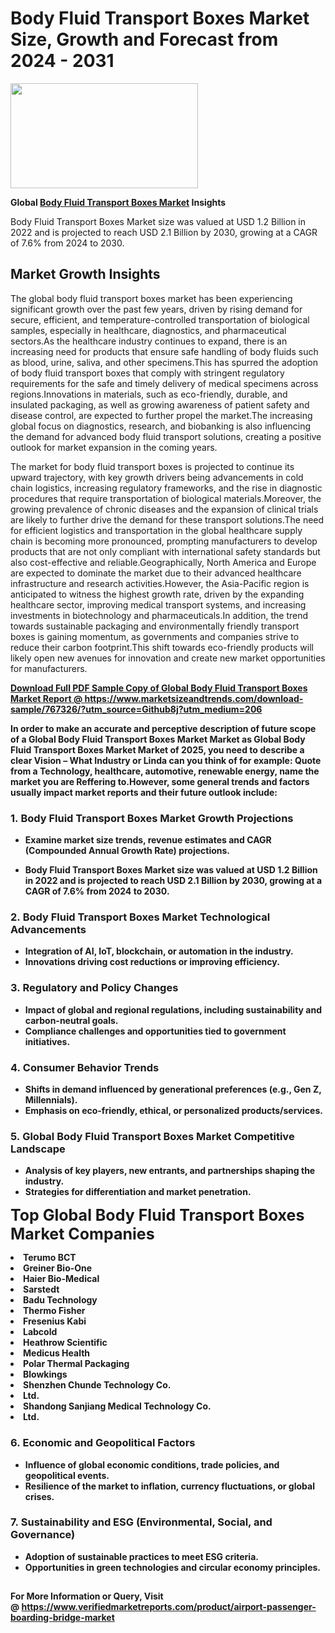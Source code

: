 <H1>Body Fluid Transport Boxes Market Size, Growth and Forecast from 2024 - 2031</H1><img class="aligncenter size-medium wp-image-584254" src="https://thirdeyenews.in/wp-content/uploads/2024/09/Global-Market-Research-300x168.jpeg" alt="" width="300" height="168" /><p><strong>Global&nbsp;<a href="https://www.marketsizeandtrends.com/download-sample/767326/?utm_source=Github8j?utm_medium=206">Body Fluid Transport Boxes Market</a> Insights</strong></p><p>Body Fluid Transport Boxes Market size was valued at USD 1.2 Billion in 2022 and is projected to reach USD 2.1 Billion by 2030, growing at a CAGR of 7.6% from 2024 to 2030.</p><p><h2>Market Growth Insights</h2> <p>The global body fluid transport boxes market has been experiencing significant growth over the past few years, driven by rising demand for secure, efficient, and temperature-controlled transportation of biological samples, especially in healthcare, diagnostics, and pharmaceutical sectors.As the healthcare industry continues to expand, there is an increasing need for products that ensure safe handling of body fluids such as blood, urine, saliva, and other specimens.This has spurred the adoption of body fluid transport boxes that comply with stringent regulatory requirements for the safe and timely delivery of medical specimens across regions.Innovations in materials, such as eco-friendly, durable, and insulated packaging, as well as growing awareness of patient safety and disease control, are expected to further propel the market.The increasing global focus on diagnostics, research, and biobanking is also influencing the demand for advanced body fluid transport solutions, creating a positive outlook for market expansion in the coming years.</p> <p><strong><a href="#"></a></strong></p> <p>The market for body fluid transport boxes is projected to continue its upward trajectory, with key growth drivers being advancements in cold chain logistics, increasing regulatory frameworks, and the rise in diagnostic procedures that require transportation of biological materials.Moreover, the growing prevalence of chronic diseases and the expansion of clinical trials are likely to further drive the demand for these transport solutions.The need for efficient logistics and transportation in the global healthcare supply chain is becoming more pronounced, prompting manufacturers to develop products that are not only compliant with international safety standards but also cost-effective and reliable.Geographically, North America and Europe are expected to dominate the market due to their advanced healthcare infrastructure and research activities.However, the Asia-Pacific region is anticipated to witness the highest growth rate, driven by the expanding healthcare sector, improving medical transport systems, and increasing investments in biotechnology and pharmaceuticals.In addition, the trend towards sustainable packaging and environmentally friendly transport boxes is gaining momentum, as governments and companies strive to reduce their carbon footprint.This shift towards eco-friendly products will likely open new avenues for innovation and create new market opportunities for manufacturers.</p> <p><strong><a href="#"></p><p><span class=""><strong>Download Full PDF Sample Copy of Global Body Fluid Transport Boxes Market Report</strong> @ <a href="https://www.marketsizeandtrends.com/download-sample/767326/?utm_source=Github8j?utm_medium=206" target="_blank">https://www.marketsizeandtrends.com/download-sample/767326/?utm_source=Github8j?utm_medium=206</a></span></p><p>In order to make an accurate and perceptive description of future scope of a Global&nbsp;Body Fluid Transport Boxes Market Market as Global&nbsp;Body Fluid Transport Boxes Market Market of 2025, you need to describe a clear Vision &ndash; What Industry or Linda can you think of for example: Quote from a Technology, healthcare, automotive, renewable energy, name the market you are Reffering to.However, some general trends and factors usually impact market reports and their future outlook include:</p><h3>1.&nbsp;<strong>Body Fluid Transport Boxes Market Growth Projections</strong></h3><ul><li>Examine market size trends, revenue estimates and CAGR (Compounded Annual Growth Rate) projections.</li><li><p>Body Fluid Transport Boxes Market size was valued at USD 1.2 Billion in 2022 and is projected to reach USD 2.1 Billion by 2030, growing at a CAGR of 7.6% from 2024 to 2030.</p></li></ul><h3>2.&nbsp;<strong>Body Fluid Transport Boxes Market Technological Advancements</strong></h3><ul><li>Integration of AI, IoT, blockchain, or automation in the industry.</li><li>Innovations driving cost reductions or improving efficiency.</li></ul><h3>3.&nbsp;<strong>Regulatory and Policy Changes</strong></h3><ul><li>Impact of global and regional regulations, including sustainability and carbon-neutral goals.</li><li>Compliance challenges and opportunities tied to government initiatives.</li></ul><h3>4.&nbsp;<strong>Consumer Behavior Trends</strong></h3><ul><li>Shifts in demand influenced by generational preferences (e.g., Gen Z, Millennials).</li><li>Emphasis on eco-friendly, ethical, or personalized products/services.</li></ul><h3>5.&nbsp;<strong>Global Body Fluid Transport Boxes Market Competitive Landscape</strong></h3><ul><li>Analysis of key players, new entrants, and partnerships shaping the industry.</li><li>Strategies for differentiation and market penetration.</li></ul><p data-pm-slice="1 1 []"><span style="color: inherit; font-family: inherit; font-size: 25px;">Top Global Body Fluid Transport Boxes Market Companies</span></p><div class="" data-test-id=""><p><li>Terumo BCT</li><li> Greiner Bio-One</li><li> Haier Bio-Medical</li><li> Sarstedt</li><li> Badu Technology</li><li> Thermo Fisher</li><li> Fresenius Kabi</li><li> Labcold</li><li> Heathrow Scientific</li><li> Medicus Health</li><li> Polar Thermal Packaging</li><li> Blowkings</li><li> Shenzhen Chunde Technology Co.</li><li> Ltd.</li><li> Shandong Sanjiang Medical Technology Co.</li><li> Ltd.</li></p></div><h3>6.&nbsp;<strong>Economic and Geopolitical Factors</strong></h3><ul><li>Influence of global economic conditions, trade policies, and geopolitical events.</li><li>Resilience of the market to inflation, currency fluctuations, or global crises.</li></ul><h3>7.&nbsp;<strong>Sustainability and ESG (Environmental, Social, and Governance)</strong></h3><ul><li>Adoption of sustainable practices to meet ESG criteria.</li><li>Opportunities in green technologies and circular economy principles.</li></ul><h2><strong style="font-size: 14px;">For More Information or Query, Visit @&nbsp;</strong><a style="background-color: #ffffff; font-size: 14px;" href="https://www.marketsizeandtrends.com/report/body-fluid-transport-boxes-market/" target="_blank">https://www.verifiedmarketreports.com/product/airport-passenger-boarding-bridge-market</a></h2>